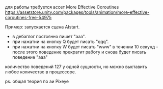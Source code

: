 для работы требуется ассет More Effective Coroutines
https://assetstore.unity.com/packages/tools/animation/more-effective-coroutines-free-54975

Пример:
запускается сцена AIstart.
- в дебаглог постоянно пишет "aaa". 
- при нажатии на кнопку Q будет писать  "qqq". 
- при нажатии на кнопку W будет писать  "www" в течении 10 секунд - после этого поведение прекратит работу и снова будет писать поведение "ааа"


количество поведений 127 у одной сущности, но можно выставить любое количество в процессоре.

ps.
общая теория по аи Pixeye
